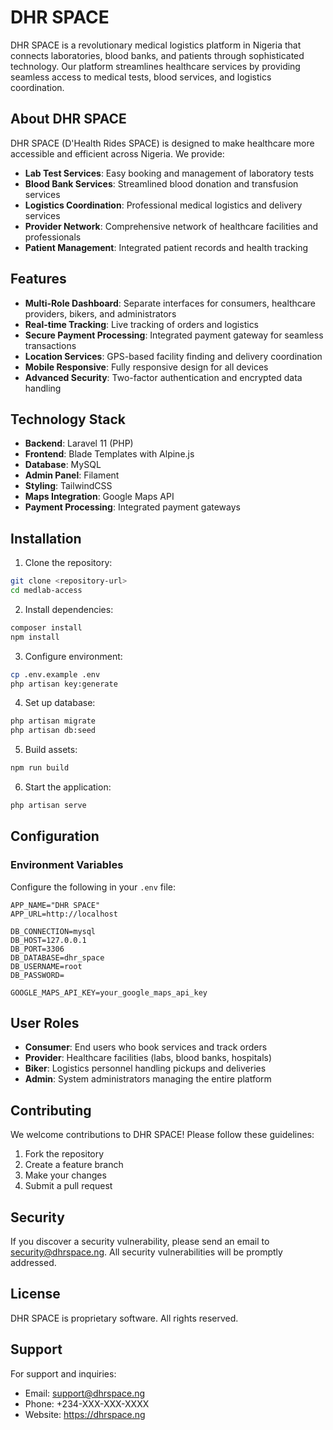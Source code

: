 # DHR SPACE

DHR SPACE is a revolutionary medical logistics platform in Nigeria that connects laboratories, blood banks, and patients through sophisticated technology. Our platform streamlines healthcare services by providing seamless access to medical tests, blood services, and logistics coordination.

## About DHR SPACE

DHR SPACE (D'Health Rides SPACE) is designed to make healthcare more accessible and efficient across Nigeria. We provide:

- **Lab Test Services**: Easy booking and management of laboratory tests
- **Blood Bank Services**: Streamlined blood donation and transfusion services  
- **Logistics Coordination**: Professional medical logistics and delivery services
- **Provider Network**: Comprehensive network of healthcare facilities and professionals
- **Patient Management**: Integrated patient records and health tracking

## Features

- **Multi-Role Dashboard**: Separate interfaces for consumers, healthcare providers, bikers, and administrators
- **Real-time Tracking**: Live tracking of orders and logistics
- **Secure Payment Processing**: Integrated payment gateway for seamless transactions
- **Location Services**: GPS-based facility finding and delivery coordination
- **Mobile Responsive**: Fully responsive design for all devices
- **Advanced Security**: Two-factor authentication and encrypted data handling

## Technology Stack

- **Backend**: Laravel 11 (PHP)
- **Frontend**: Blade Templates with Alpine.js
- **Database**: MySQL
- **Admin Panel**: Filament
- **Styling**: TailwindCSS
- **Maps Integration**: Google Maps API
- **Payment Processing**: Integrated payment gateways

## Installation

1. Clone the repository:
```bash
git clone <repository-url>
cd medlab-access
```

2. Install dependencies:
```bash
composer install
npm install
```

3. Configure environment:
```bash
cp .env.example .env
php artisan key:generate
```

4. Set up database:
```bash
php artisan migrate
php artisan db:seed
```

5. Build assets:
```bash
npm run build
```

6. Start the application:
```bash
php artisan serve
```

## Configuration

### Environment Variables

Configure the following in your `.env` file:

```env
APP_NAME="DHR SPACE"
APP_URL=http://localhost

DB_CONNECTION=mysql
DB_HOST=127.0.0.1
DB_PORT=3306
DB_DATABASE=dhr_space
DB_USERNAME=root
DB_PASSWORD=

GOOGLE_MAPS_API_KEY=your_google_maps_api_key
```

## User Roles

- **Consumer**: End users who book services and track orders
- **Provider**: Healthcare facilities (labs, blood banks, hospitals)
- **Biker**: Logistics personnel handling pickups and deliveries
- **Admin**: System administrators managing the entire platform

## Contributing

We welcome contributions to DHR SPACE! Please follow these guidelines:

1. Fork the repository
2. Create a feature branch
3. Make your changes
4. Submit a pull request

## Security

If you discover a security vulnerability, please send an email to security@dhrspace.ng. All security vulnerabilities will be promptly addressed.

## License

DHR SPACE is proprietary software. All rights reserved.

## Support

For support and inquiries:
- Email: support@dhrspace.ng
- Phone: +234-XXX-XXX-XXXX
- Website: https://dhrspace.ng
